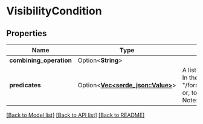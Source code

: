 # VisibilityCondition

## Properties

Name | Type | Description | Notes
------------ | ------------- | ------------- | -------------
**combining_operation** | Option<**String**> |  | [optional]
**predicates** | Option<[**Vec<serde_json::Value>**](serde_json::Value.md)> | A list of strings, each representing the location in the form of the Answer Option to depend on. In the format of \"/form/questionGroup/{questionGroupIndex}/question/{questionIndex}/answer/{answerIndex}\" or, to assume the current question group, \"../question/{questionIndex}/answer/{answerIndex}\". Note: Indexes are zero-based | [optional]

[[Back to Model list]](../README.md#documentation-for-models) [[Back to API list]](../README.md#documentation-for-api-endpoints) [[Back to README]](../README.md)


